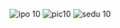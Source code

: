 ![ipo 10](https://github.com/user-attachments/assets/52901ec6-9819-4548-9785-cee4b867d7a1)
![pic10](https://github.com/user-attachments/assets/28cee161-8744-45b4-af26-0e2465aa1e51)
![sedu 10](https://github.com/user-attachments/assets/ec18ab2f-3a2e-454c-80cf-5cbaef9ea81f)
